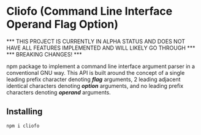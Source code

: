 # Cliofo (Command Line Interface Operand Flag Option)

\*\*\* THIS PROJECT IS CURRENTLY IN ALPHA STATUS AND DOES NOT HAVE ALL FEATURES IMPLEMENTED AND WILL LIKELY GO THROUGH \*\*\*
<br> \*\*\* BREAKING CHANGES! \*\*\*

npm package to implement a command line interface argument parser in a
conventional GNU way. This API is built around the concept of a single leading
prefix character denoting ***flag*** arguments, 2 leading adjacent identical
characters denoting ***option*** arguments, and no leading prefix characters
denoting ***operand*** arguments.

## Installing

```bash
npm i cliofo
```
